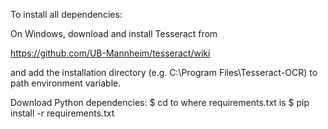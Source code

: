 To install all dependencies:

On Windows, download and install Tesseract from

https://github.com/UB-Mannheim/tesseract/wiki

and add the installation directory (e.g. C:\Program Files\Tesseract-OCR) to path environment variable.

Download Python dependencies:
$ cd to where requirements.txt is
$ pip install -r requirements.txt


